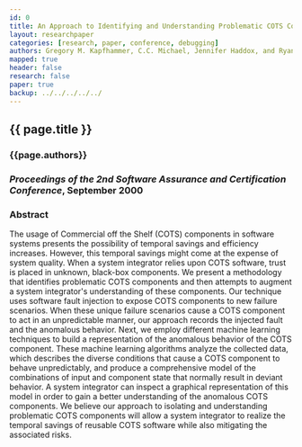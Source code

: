 ```yaml
---
id: 0
title: An Approach to Identifying and Understanding Problematic COTS Components
layout: researchpaper 
categories: [research, paper, conference, debugging]
authors: Gregory M. Kapfhammer, C.C. Michael, Jennifer Haddox, and Ryan Colyer 
mapped: true 
header: false 
research: false 
paper: true
backup: ../../../../../
---
```


## {{ page.title }} 

### {{page.authors}}

### <em>Proceedings of the 2nd Software Assurance and Certification Conference</em>, September 2000

### Abstract

The usage of Commercial off the Shelf (COTS) components in software systems presents the possibility of temporal savings
and efficiency increases. However, this temporal savings might come at the expense of system quality. When a system
integrator relies upon COTS software, trust is placed in unknown, black-box components. We present a methodology that
identifies problematic COTS components and then attempts to augment a system integrator's understanding of these
components. Our technique uses software fault injection to expose COTS components to new failure scenarios. When these
unique failure scenarios cause a COTS component to act in an unpredictable manner, our approach records the injected
fault and the anomalous behavior. Next, we employ different machine learning techniques to build a representation of the
anomalous behavior of the COTS component. These machine learning algorithms analyze the collected data, which describes
the diverse conditions that cause a COTS component to behave unpredictably, and produce a comprehensive model of the
combinations of input and component state that normally result in deviant behavior. A system integrator can inspect a
graphical representation of this model in order to gain a better understanding of the anomalous COTS components. We
believe our approach to isolating and understanding problematic COTS components will allow a system integrator to
realize the temporal savings of reusable COTS software while also mitigating the associated risks.



